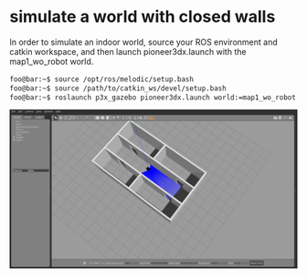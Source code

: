 # simulate a world with closed walls

In order to simulate an indoor world, source your ROS environment and catkin workspace, and then launch pioneer3dx.launch with the map1_wo_robot world.

```console
foo@bar:~$ source /opt/ros/melodic/setup.bash
foo@bar:~$ source /path/to/catkin_ws/devel/setup.bash
foo@bar:~$ roslaunch p3x_gazebo pioneer3dx.launch world:=map1_wo_robot
```

![A Pioneer P3-DX robot inside Gazebo.](img/p3dx_gazebo.png "A Pioneer P3-DX robot inside Gazebo.")